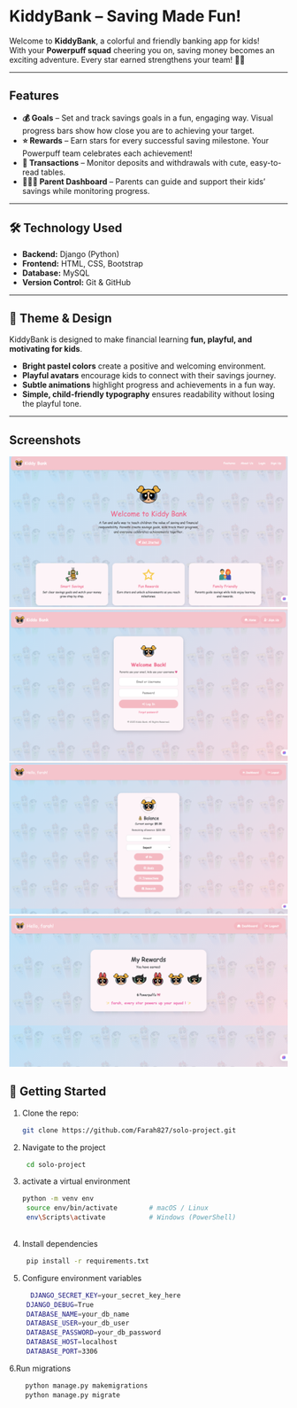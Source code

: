 # KiddyBank – Saving Made Fun!  

Welcome to **KiddyBank**, a colorful and friendly banking app for kids!  
With your **Powerpuff squad** cheering you on, saving money becomes an exciting adventure. Every star earned strengthens your team! 💪✨  

---

## Features

- **💰 Goals** – Set and track savings goals in a fun, engaging way. Visual progress bars show how close you are to achieving your target.  
- **⭐ Rewards** – Earn stars for every successful saving milestone. Your Powerpuff team celebrates each achievement!  
- **📜 Transactions** – Monitor deposits and withdrawals with cute, easy-to-read tables.  
- **👨‍👩‍👧 Parent Dashboard** – Parents can guide and support their kids’ savings while monitoring progress.  

---


## 🛠️ Technology Used  

- **Backend:** Django (Python)  
- **Frontend:** HTML, CSS, Bootstrap  
- **Database:** MySQL  
- **Version Control:** Git & GitHub

---
  

## 🎨 Theme & Design  

KiddyBank is designed to make financial learning **fun, playful, and motivating for kids**.  

- **Bright pastel colors** create a positive and welcoming environment.  
- **Playful avatars** encourage kids to connect with their savings journey.  
- **Subtle animations** highlight progress and achievements in a fun way.  
- **Simple, child-friendly typography** ensures readability without losing the playful tone.   


---

## Screenshots

![Dashboard](https://github.com/Farah827/solo-project/blob/main/screenshots/Screenshot%202025-09-28%20at%202.44.21%20AM.png)
![Goals](https://github.com/Farah827/solo-project/blob/main/screenshots/Screenshot%202025-09-28%20at%202.45.14%20AM.png)
![Rewards](https://github.com/Farah827/solo-project/blob/main/screenshots/Screenshot%202025-09-28%20at%202.46.11%20AM.png)
![Transactions](https://github.com/Farah827/solo-project/blob/main/screenshots/Screenshot%202025-09-28%20at%202.46.52%20AM.png)



## 🚀 Getting Started  
1. Clone the repo:  
   ```bash
   git clone https://github.com/Farah827/solo-project.git
2. Navigate to the project
   ```bash
    cd solo-project
3. activate a virtual environment
   ```bash
   python -m venv env
    source env/bin/activate        # macOS / Linux
    env\Scripts\activate           # Windows (PowerShell)
      
4. Install dependencies
   ```bash
    pip install -r requirements.txt
5. Configure environment variables
   ```bash
     DJANGO_SECRET_KEY=your_secret_key_here
    DJANGO_DEBUG=True
    DATABASE_NAME=your_db_name
    DATABASE_USER=your_db_user
    DATABASE_PASSWORD=your_db_password
    DATABASE_HOST=localhost
    DATABASE_PORT=3306 
6.Run migrations
  ```bash
      python manage.py makemigrations
      python manage.py migrate





